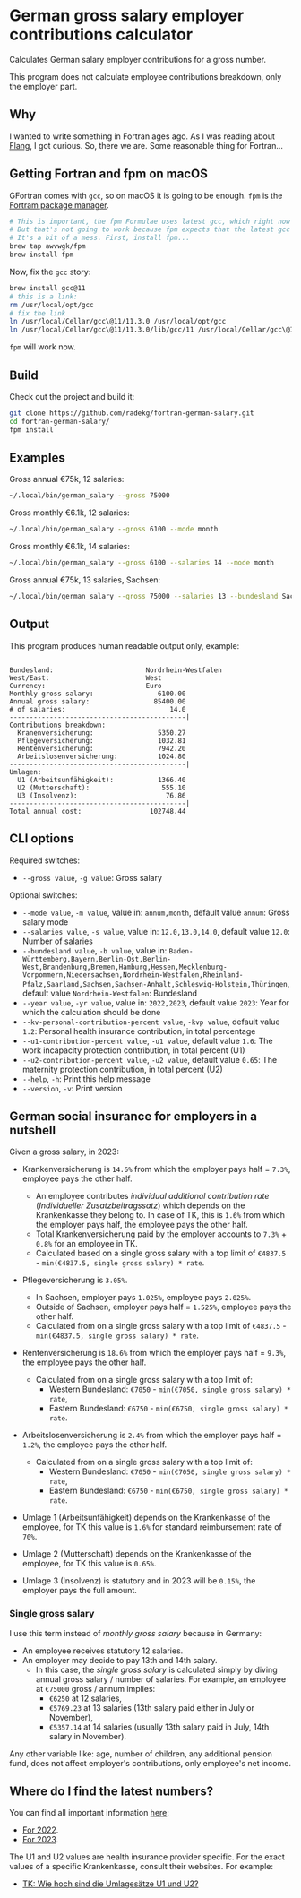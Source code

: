 # German gross salary employer contributions calculator

Calculates German salary employer contributions for a gross number.

This program does not calculate employee contributions breakdown, only the employer part.

## Why

I wanted to write something in Fortran ages ago. As I was reading about [Flang](https://flang.llvm.org/docs/), I got curious. So, there we are. Some reasonable thing for Fortran...

## Getting Fortran and fpm on macOS

GFortran comes with `gcc`, so on macOS it is going to be enough. `fpm` is the [Fortram package manager](https://fpm.fortran-lang.org/).

```sh
# This is important, the fpm Formulae uses latest gcc, which right now is 12.
# But that's not going to work because fpm expects that the latest gcc is 11...
# It's a bit of a mess. First, install fpm...
brew tap awvwgk/fpm
brew install fpm
```

Now, fix the `gcc` story:

```sh
brew install gcc@11
# this is a link:
rm /usr/local/opt/gcc
# fix the link
ln /usr/local/Cellar/gcc\@11/11.3.0 /usr/local/opt/gcc
ln /usr/local/Cellar/gcc\@11/11.3.0/lib/gcc/11 /usr/local/Cellar/gcc\@11/11.3.0/lib/gcc/current
```

`fpm` will work now.

## Build

Check out the project and build it:

```sh
git clone https://github.com/radekg/fortran-german-salary.git
cd fortran-german-salary/
fpm install
```

## Examples

Gross annual €75k, 12 salaries:

```sh
~/.local/bin/german_salary --gross 75000
```

Gross monthly €6.1k, 12 salaries:

```sh
~/.local/bin/german_salary --gross 6100 --mode month
```

Gross monthly €6.1k, 14 salaries:

```sh
~/.local/bin/german_salary --gross 6100 --salaries 14 --mode month
```

Gross annual €75k, 13 salaries, Sachsen:

```sh
~/.local/bin/german_salary --gross 75000 --salaries 13 --bundesland Sachsen
```

## Output

This program produces human readable output only, example:

```

Bundesland:                       Nordrhein-Westfalen
West/East:                        West
Currency:                         Euro
Monthly gross salary:                6100.00
Annual gross salary:                85400.00
# of salaries:                          14.0
--------------------------------------------|
Contributions breakdown:
  Kranenversicherung:                5350.27
  Pflegeversicherung:                1032.81
  Rentenversicherung:                7942.20
  Arbeitslosenversicherung:          1024.80
--------------------------------------------|
Umlagen:
  U1 (Arbeitsunfähigkeit):           1366.40
  U2 (Mutterschaft):                  555.10
  U3 (Insolvenz):                      76.86
--------------------------------------------|
Total annual cost:                 102748.44

```

## CLI options

Required switches:

- `--gross value`, `-g value`: Gross salary

Optional switches:

- `--mode value`, `-m value`, value in: `annum,month`, default value `annum`: Gross salary mode
- `--salaries value`, `-s value`, value in: `12.0,13.0,14.0`, default value `12.0`: Number of salaries
- `--bundesland value`, `-b value`, value in: `Baden-Württemberg,Bayern,Berlin-Ost,Berlin-West,Brandenburg,Bremen,Hamburg,Hessen,Mecklenburg-Vorpommern,Niedersachsen,Nordrhein-Westfalen,Rheinland-Pfalz,Saarland,Sachsen,Sachsen-Anhalt,Schleswig-Holstein,Thüringen`, default value `Nordrhein-Westfalen`: Bundesland
- `--year value`, `-yr value`, value in: `2022,2023`, default value `2023`: Year for which the calculation should be done
- `--kv-personal-contribution-percent value`, `-kvp value`, default value `1.2`: Personal health insurance contribution, in total percentage
- `--u1-contribution-percent value`, `-u1 value`, default value `1.6`: The work incapacity protection contribution, in total percent (U1)
- `--u2-contribution-percent value`, `-u2 value`, default value `0.65`: The maternity protection contribution, in total percent (U2)
- `--help`, `-h`: Print this help message
- `--version`, `-v`: Print version

## German social insurance for employers in a nutshell

Given a gross salary, in 2023:

- Krankenversicherung is `14.6%` from which the employer pays half = `7.3%`, employee pays the other half.
  - An employee contributes _individual additional contribution rate_ (_Individueller Zusatzbeitragssatz_) which depends on the Krankenkasse they belong to. In case of TK, this is `1.6%` from which the employer pays half, the employee pays the other half.
  - Total Krankenversicherung paid by the employer accounts to `7.3%` + `0.8%` for an employee in TK.
  - Calculated based on a single gross salary with a top limit of `€4837.5` - `min(€4837.5, single gross salary) * rate`.
- Pflegeversicherung is `3.05%`.
  - In Sachsen, employer pays `1.025%`, employee pays `2.025%`.
  - Outside of Sachsen, employer pays half = `1.525%`, employee pays the other half.
  - Calculated from on a single gross salary with a top limit of `€4837.5` - `min(€4837.5, single gross salary) * rate`.
- Rentenversicherung is `18.6%` from which the employer pays half = `9.3%`, the employee pays the other half.
  - Calculated from on a single gross salary with a top limit of:
    - Western Bundesland: `€7050` - `min(€7050, single gross salary) * rate`,
    - Eastern Bundesland: `€6750` - `min(€6750, single gross salary) * rate`.
- Arbeitslosenversicherung is `2.4%` from which the employer pays half = `1.2%`, the employee pays the other half.
  - Calculated from on a single gross salary with a top limit of:
    - Western Bundesland: `€7050` - `min(€7050, single gross salary) * rate`,
    - Eastern Bundesland: `€6750` - `min(€6750, single gross salary) * rate`.

- Umlage 1 (Arbeitsunfähigkeit) depends on the Krankenkasse of the employee, for TK this value is `1.6%` for standard reimbursement rate of `70%`.
- Umlage 2 (Mutterschaft) depends on the Krankenkasse of the employee, for TK this value is `0.65%`.
- Umlage 3 (Insolvenz) is statutory and in 2023 will be `0.15%`, the employer pays the full amount.

### Single gross salary

I use this term instead of _monthly gross salary_ because in Germany:

- An employee receives statutory 12 salaries.
- An  employer may decide to pay 13th and 14th salary.
  - In this case, the _single gross salary_ is calculated simply by diving annual gross salary / number of salaries. For example, an employee at `€75000` gross / annum implies:
    - `€6250` at 12 salaries,
    - `€5769.23` at 13 salaries (13th salary paid either in July or November),
    - `€5357.14` at 14 salaries (usually 13th salary paid in July, 14th salary in November).

Any other variable like: age, number of children, any additional pension fund, does not affect employer's contributions, only employee's net income.

## Where do I find the latest numbers?

You can find all important information [here](https://www.lohn-info.de/):

- [For 2022](https://www.lohn-info.de/sozialversicherungsbeitraege2022.html).
- [For 2023](https://www.lohn-info.de/sozialversicherungsbeitraege2023.html).

The U1 and U2 values are health insurance provider specific. For the exact values of a specific Krankenkasse, consult their websites. For example:

- [TK: Wie hoch sind die Umla­ge­sätze U1 und U2?](https://www.tk.de/firmenkunden/versicherung/beitraege-faq/umlagen-u1-u2-und-insolvenzgeld/hoehe-umlagesaetze-u1-und-u2-2031720)
